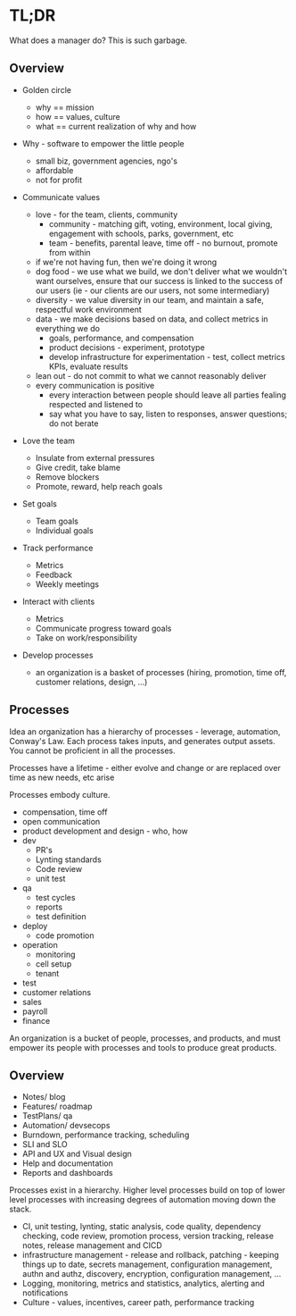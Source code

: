 # TL;DR

What does a manager do?
This is such garbage.

## Overview

* Golden circle
    - why == mission
    - how == values, culture
    - what == current realization of why and how

* Why - software to empower the little people
    - small biz, government agencies, ngo's
    - affordable
    - not for profit

* Communicate values
    - love - for the team, clients, community
        * community - matching gift, voting, environment, local giving, engagement with schools, parks, government, etc
        * team - benefits, parental leave, time off - no burnout, promote from within
    - if we're not having fun, then we're doing it wrong
    - dog food - we use what we build, we don't deliver what we wouldn't want ourselves, ensure that our success is linked to the success of our users (ie - our clients are our users, not some intermediary)
    - diversity - we value diversity in our team, and maintain a safe, respectful work environment
    - data - we make decisions based on data, and collect metrics in everything we do
        * goals, performance, and compensation
        * product decisions - experiment, prototype
        * develop infrastructure for experimentation - test, collect metrics KPIs, evaluate results
    - lean out - do not commit to what we cannot reasonably deliver
    - every communication is positive 
        * every interaction between people should leave all parties fealing respected and listened to
        * say what you have to say, listen to responses, answer questions; do not berate
    
* Love the team
    - Insulate from external pressures
    - Give credit, take blame
    - Remove blockers
    - Promote, reward, help reach goals

* Set goals
    - Team goals
    - Individual goals

* Track performance
    - Metrics
    - Feedback
    - Weekly meetings

* Interact with clients
    - Metrics
    - Communicate progress toward goals
    - Take on work/responsibility

* Develop processes
    - an organization is a basket of processes (hiring, promotion, time off, customer relations, design, ...)
    

## Processes

Idea an organization has a hierarchy of processes - leverage, automation, Conway's Law.  Each process takes inputs, and generates output assets.
You cannot be proficient in all the processes.

Processes have a lifetime - either evolve and change or are replaced over time as new needs, etc arise

Processes embody culture.

* compensation, time off
* open communication
* product development and design - who, how
* dev
    - PR's
    - Lynting standards
    - Code review
    - unit test
* qa
    - test cycles
    - reports
    - test definition
* deploy
    - code promotion
* operation
    - monitoring
    - cell setup
    - tenant
* test
* customer relations
* sales
* payroll
* finance

An organization is a bucket of people, processes, and products, and must empower its people with processes and tools to produce great products.

## Overview

* Notes/ blog
* Features/ roadmap
* TestPlans/ qa
* Automation/ devsecops
* Burndown, performance tracking, scheduling
* SLI and SLO
* API and UX and Visual design
* Help and documentation
* Reports and dashboards

Processes exist in a hierarchy.  Higher level processes build on top of lower level processes with increasing degrees of automation moving down the stack.

* CI, unit testing, lynting, static analysis, code quality, dependency checking, code review, promotion process, version tracking, release notes, release management and CICD
* infrastructure management - release and rollback, patching - keeping things up to date, secrets management, configuration management, authn and authz, discovery, encryption, configuration management, ...
* Logging, monitoring, metrics and statistics, analytics, alerting and notifications
* Culture - values, incentives, career path, performance tracking

